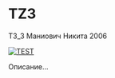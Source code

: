 # TZ3

ТЗ_3 Маниович Никита 2006

[![TEST](https://github.com/itsallyourfault/TZ3/actions/workflows/main.yml/badge.svg)](https://github.com/itsallyourfault/TZ3/actions/workflows/main.yml)

Описание...
